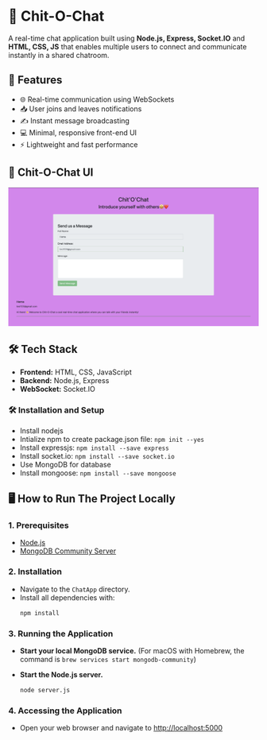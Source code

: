 # 💬 Chit-O-Chat

A real-time chat application built using **Node.js, Express, Socket.IO** and **HTML, CSS, JS** that enables multiple users to connect and communicate instantly in a shared chatroom.

## 🚀 Features

- 🌐 Real-time communication using WebSockets
- 📥 User joins and leaves notifications
- ✍️ Instant message broadcasting
- 💻 Minimal, responsive front-end UI
- ⚡ Lightweight and fast performance

## 📸 Chit-O-Chat UI

![Chat UI](https://github.com/hema-priya-vadivel/Chit-O-Chat/blob/main/ChatApp/assets/image-1.png)

## 🛠️ Tech Stack

- **Frontend:** HTML, CSS, JavaScript
- **Backend:** Node.js, Express
- **WebSocket:** Socket.IO

### 🛠️ Installation and Setup

- Install nodejs
- Intialize npm to create package.json file: `npm init --yes`
- Install expressjs: `npm install --save express`
- Install socket.io: `npm install --save socket.io`
- Use MongoDB for database
- Install mongoose: `npm install --save mongoose`

## 🖥️ How to Run The Project Locally

### 1. Prerequisites
- [Node.js](https://nodejs.org/)
- [MongoDB Community Server](https://www.mongodb.com/try/download/community)

### 2. Installation
- Navigate to the `ChatApp` directory.
- Install all dependencies with:
  ```bash
  npm install
  ```

### 3. Running the Application
- **Start your local MongoDB service.**
   (For macOS with Homebrew, the command is `brew services start mongodb-community`)

- **Start the Node.js server.**
   ```bash
   node server.js
   ```

### 4. Accessing the Application
- Open your web browser and navigate to [http://localhost:5000](http://localhost:5000)
